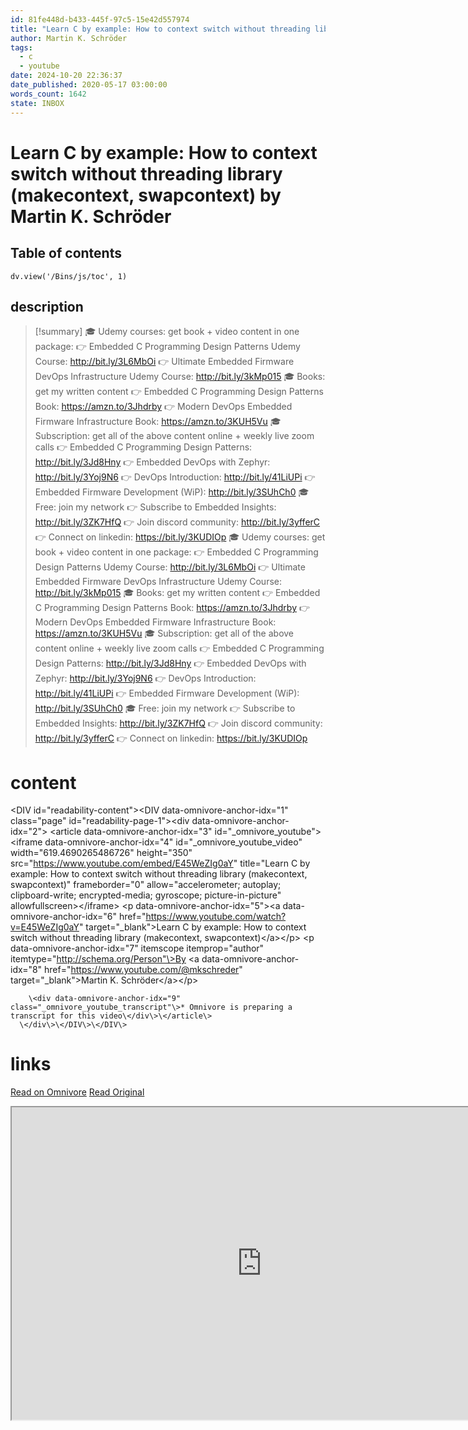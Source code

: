 ```yaml
---
id: 81fe448d-b433-445f-97c5-15e42d557974
title: "Learn C by example: How to context switch without threading library (makecontext, swapcontext)"
author: Martin K. Schröder
tags:
  - c
  - youtube
date: 2024-10-20 22:36:37
date_published: 2020-05-17 03:00:00
words_count: 1642
state: INBOX
---
```


# Learn C by example: How to context switch without threading library (makecontext, swapcontext) by Martin K. Schröder
## Table of contents
```dataviewjs 
dv.view('/Bins/js/toc', 1) 
```


## description
>[!summary] 
> 🎓 Udemy courses: get book + video content in one package:
👉 Embedded C Programming Design Patterns Udemy Course: http://bit.ly/3L6MbOi
👉 Ultimate Embedded Firmware DevOps Infrastructure Udemy Course: http://bit.ly/3kMp015
🎓 Books: get my written content
👉 Embedded C Programming Design Patterns Book: https://amzn.to/3Jhdrby
👉 Modern DevOps Embedded Firmware Infrastructure Book: https://amzn.to/3KUH5Vu
🎓 Subscription: get all of the above content online + weekly live zoom calls
👉 Embedded C Programming Design Patterns: http://bit.ly/3Jd8Hny
👉 Embedded DevOps with Zephyr: http://bit.ly/3Yoj9N6
👉 DevOps Introduction: http://bit.ly/41LiUPi
👉 Embedded Firmware Development (WiP): http://bit.ly/3SUhCh0
🎓 Free: join my network
👉 Subscribe to Embedded Insights: http://bit.ly/3ZK7HfQ
👉 Join discord community: http://bit.ly/3yfferC
👉 Connect on linkedin: https://bit.ly/3KUDIOp 🎓 Udemy courses: get book + video content in one package:
👉 Embedded C Programming Design Patterns Udemy Course: http://bit.ly/3L6MbOi
👉 Ultimate Embedded Firmware DevOps Infrastructure Udemy Course: http://bit.ly/3kMp015
🎓 Books: get my written content
👉 Embedded C Programming Design Patterns Book: https://amzn.to/3Jhdrby
👉 Modern DevOps Embedded Firmware Infrastructure Book: https://amzn.to/3KUH5Vu
🎓 Subscription: get all of the above content online + weekly live zoom calls
👉 Embedded C Programming Design Patterns: http://bit.ly/3Jd8Hny
👉 Embedded DevOps with Zephyr: http://bit.ly/3Yoj9N6
👉 DevOps Introduction: http://bit.ly/41LiUPi
👉 Embedded Firmware Development (WiP): http://bit.ly/3SUhCh0
🎓 Free: join my network
👉 Subscribe to Embedded Insights: http://bit.ly/3ZK7HfQ
👉 Join discord community: http://bit.ly/3yfferC
👉 Connect on linkedin: https://bit.ly/3KUDIOp


# content

\<DIV id="readability-content"\>\<DIV data-omnivore-anchor-idx="1" class="page" id="readability-page-1"\>\<div data-omnivore-anchor-idx="2"\>
        \<article data-omnivore-anchor-idx="3" id="_omnivore_youtube"\>
          \<iframe data-omnivore-anchor-idx="4" id="_omnivore_youtube_video" width="619.4690265486726" height="350" src="https://www.youtube.com/embed/E45WeZIg0aY" title="Learn C by example: How to context switch without threading library (makecontext, swapcontext)" frameborder="0" allow="accelerometer; autoplay; clipboard-write; encrypted-media; gyroscope; picture-in-picture" allowfullscreen\>\</iframe\>
          \<p data-omnivore-anchor-idx="5"\>\<a data-omnivore-anchor-idx="6" href="https://www.youtube.com/watch?v=E45WeZIg0aY" target="_blank"\>Learn C by example: How to context switch without threading library (makecontext, swapcontext)\</a\>\</p\>
          \<p data-omnivore-anchor-idx="7" itemscope itemprop="author" itemtype="http://schema.org/Person"\>By \<a data-omnivore-anchor-idx="8" href="https://www.youtube.com/@mkschreder" target="_blank"\>Martin K. Schröder\</a\>\</p\>
          
        \<div data-omnivore-anchor-idx="9" class="_omnivore_youtube_transcript"\>* Omnivore is preparing a transcript for this video\</div\>\</article\>
      \</div\>\</DIV\>\</DIV\>



# links
[Read on Omnivore](https://omnivore.app/me/https-www-youtube-com-watch-v-e-45-we-z-ig-0-a-y-192ab6e7c1e)
[Read Original](https://www.youtube.com/watch?v=E45WeZIg0aY)

<iframe src="https://www.youtube.com/watch?v=E45WeZIg0aY"  width="800" height="500"></iframe>
